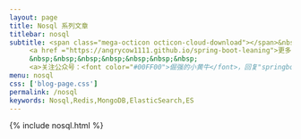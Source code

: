 ```yaml
---
layout: page
title: Nosql 系列文章
titlebar: nosql
subtitle: <span class="mega-octicon octicon-cloud-download"></span>&nbsp;&nbsp;
     <a href ="https://angrycow1111.github.io/spring-boot-leaning">更多 Spring Boot 2.0 精选课程 ， <font color="#EB9439">点我</font>查看！</a><br/>
     &nbsp;&nbsp;&nbsp;&nbsp;&nbsp;&nbsp;&nbsp;
     <a>关注公众号：<font color="#00FF00">倔强的小黄牛</font>，回复"springboot" 进群交流。</a>
menu: nosql
css: ['blog-page.css']
permalink: /nosql
keywords: Nosql,Redis,MongoDB,ElasticSearch,ES
---
```


{% include nosql.html %}
